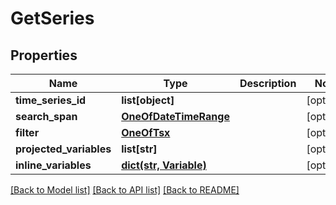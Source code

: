 # GetSeries

## Properties
Name | Type | Description | Notes
------------ | ------------- | ------------- | -------------
**time_series_id** | **list[object]** |  | [optional] 
**search_span** | [**OneOfDateTimeRange**](OneOfDateTimeRange.md) |  | [optional] 
**filter** | [**OneOfTsx**](OneOfTsx.md) |  | [optional] 
**projected_variables** | **list[str]** |  | [optional] 
**inline_variables** | [**dict(str, Variable)**](Variable.md) |  | [optional] 

[[Back to Model list]](../README.md#documentation-for-models) [[Back to API list]](../README.md#documentation-for-api-endpoints) [[Back to README]](../README.md)



